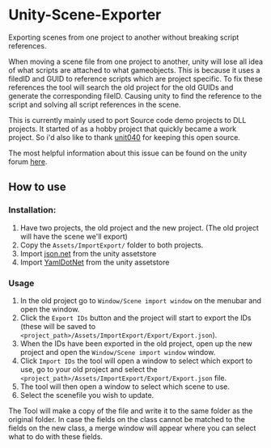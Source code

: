 # Unity-Scene-Exporter
Exporting scenes from one project to another without breaking script references.

When moving a scene file from one project to another, unity will lose all idea of what scripts are attached to what gameobjects. This is because it uses a filedID and GUID to reference scripts which are project specific. To fix these references the tool will search the old project for the old GUIDs and generate the corresponding fileID. Causing unity to find the reference to the script and solving all script references in the scene.

This is currently mainly used to port Source code demo projects to DLL projects. It started of as a hobby project that quickly became a work project. So i'd also like to thank [unit040](https://www.unit040.com) for keeping this open source.

The most helpful information about this issue can be found on the unity forum [here](https://forum.unity.com/threads/yaml-fileid-hash-function-for-dll-scripts.252075/).

## How to use

### Installation:
1. Have two projects, the old project and the new project. (The old project will have the scene we'll export)
2. Copy the `Assets/ImportExport/` folder to both projects.
3. Import [json.net](https://assetstore.unity.com/packages/tools/input-management/json-net-for-unity-11347) from the unity assetstore
4. Import [YamlDotNet](https://assetstore.unity.com/packages/tools/integration/yamldotnet-for-unity-36292) from the unity assetstore

### Usage

1. In the old project go to `Window/Scene import window` on the menubar and open the window.
2. Click the `Export IDs` button and the project will start to export the IDs (these will be saved to `<project_path>/Assets/ImportExport/Export/Export.json`).
3. When the IDs have been exported in the old project, open up the new project and open the `Window/Scene import window` window.
4. Click `Import IDs` the tool will open a window to select which export to use, go to your old project and select the `<project_path>/Assets/ImportExport/Export/Export.json` file.
5. The tool will then open a window to select which scene to use.
6. Select the scenefile you wish to update.

The Tool will make a copy of the file and write it to the same folder as the original folder.
In case the fields on the class cannot be matched to the fields on the new class, a merge window will appear where you can select what to do with these fields.




